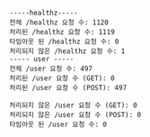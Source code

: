 
    -----healthz-----
    전체 /healthz 요청 수: 1120
    처리된 /healthz 요청 수: 1119
    타임아웃 된 /healthz 요청 수: 0
    처리되지 않은 /healthz 요청 수: 1
    ----- user -----
    전체 /user 요청 수: 497
    처리된 /user 요청 수 (GET): 0
    처리된 /user 요청 수 (POST): 497
    
    처리되지 않은 /user 요청 수 (GET): 0
    처리되지 않은 /user 요청 수 (POST): 0
    타임아웃 된 /user 요청 수: 0
    
